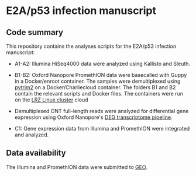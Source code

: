 # E2A/p53 infection manuscript 

## Code summary
 
This repository contains the analyses scripts for the E2A/p53 infection manuscript:

- A1-A2: Illumina HiSeq4000 data were analyzed using Kallisto and Sleuth. 

- B1-B2: Oxford Nanopore PromethION data were basecalled with Guppy in a Docker/enroot container. The samples were demultiplexed using [pytrim2](https://github.com/hcstubbe/pytrim2) on a Docker/Charliecloud container. The folders B1 and B2 contain the relevant scripts and Docker files. The containers were run on the [LRZ Linux cluster](https://www.lrz.de/) cloud

- Demultiplexed ONT full-length reads were analyzed for differential gene expression using Oxford Nanopore's [DEG transcriptome pipeline](https://github.com/nanoporetech/pipeline-transcriptome-de).

- C1: Gene expression data from Illumina and PromethION were integrated and analyzed.

## Data availability

The Illumina and PromethION data were submitted to [GEO](https://www.ncbi.nlm.nih.gov/geo/).
